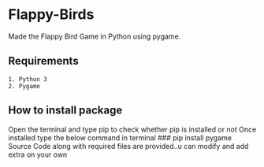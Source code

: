 # Flappy-Birds

Made the Flappy Bird Game in Python using pygame.

## Requirements
    1. Python 3
    2. Pygame

## How to install package
Open the terminal and type pip to check whether pip is installed or not
Once installed type the below command in terminal
    ### pip install pygame
Source Code along with required files are provided..u can modify and add extra on your own
